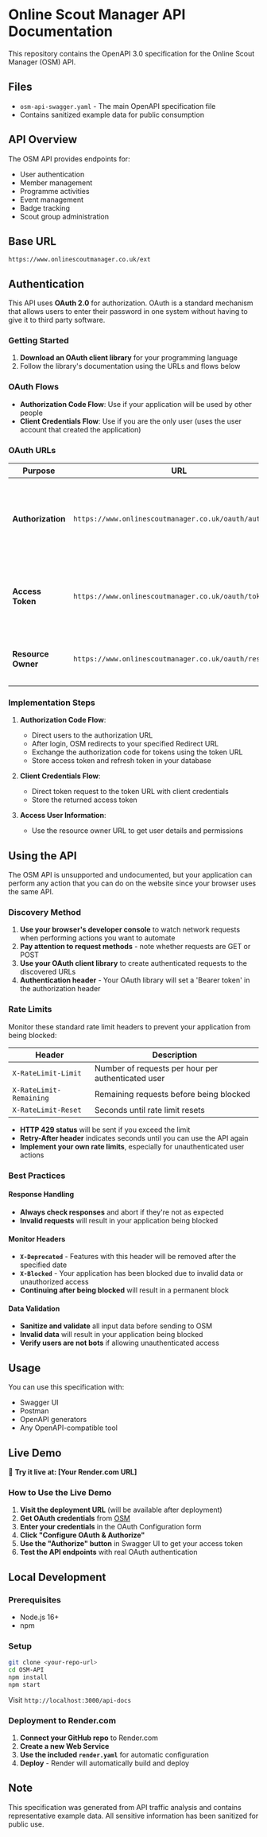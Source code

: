 # Online Scout Manager API Documentation

This repository contains the OpenAPI 3.0 specification for the Online Scout Manager (OSM) API.

## Files

- `osm-api-swagger.yaml` - The main OpenAPI specification file
- Contains sanitized example data for public consumption

## API Overview

The OSM API provides endpoints for:
- User authentication
- Member management
- Programme activities
- Event management
- Badge tracking
- Scout group administration

## Base URL

```
https://www.onlinescoutmanager.co.uk/ext
```

## Authentication

This API uses **OAuth 2.0** for authorization. OAuth is a standard mechanism that allows users to enter their password in one system without having to give it to third party software.

### Getting Started

1. **Download an OAuth client library** for your programming language
2. Follow the library's documentation using the URLs and flows below

### OAuth Flows

- **Authorization Code Flow**: Use if your application will be used by other people
- **Client Credentials Flow**: Use if you are the only user (uses the user account that created the application)

### OAuth URLs

| Purpose | URL | Description |
|---------|-----|-------------|
| **Authorization** | `https://www.onlinescoutmanager.co.uk/oauth/authorize` | For authorization code flow - users click this link to log in and authorize your app |
| **Access Token** | `https://www.onlinescoutmanager.co.uk/oauth/token` | Exchange authorization code for access token and refresh token |
| **Resource Owner** | `https://www.onlinescoutmanager.co.uk/oauth/resource` | Get user's full name, email, and accessible sections |

### Implementation Steps

1. **Authorization Code Flow**:
   - Direct users to the authorization URL
   - After login, OSM redirects to your specified Redirect URL
   - Exchange the authorization code for tokens using the token URL
   - Store access token and refresh token in your database

2. **Client Credentials Flow**:
   - Direct token request to the token URL with client credentials
   - Store the returned access token

3. **Access User Information**:
   - Use the resource owner URL to get user details and permissions

## Using the API

The OSM API is unsupported and undocumented, but your application can perform any action that you can do on the website since your browser uses the same API.

### Discovery Method

1. **Use your browser's developer console** to watch network requests when performing actions you want to automate
2. **Pay attention to request methods** - note whether requests are GET or POST
3. **Use your OAuth client library** to create authenticated requests to the discovered URLs
4. **Authentication header** - Your OAuth library will set a 'Bearer token' in the authorization header

### Rate Limits

Monitor these standard rate limit headers to prevent your application from being blocked:

| Header | Description |
|--------|-------------|
| `X-RateLimit-Limit` | Number of requests per hour per authenticated user |
| `X-RateLimit-Remaining` | Remaining requests before being blocked |
| `X-RateLimit-Reset` | Seconds until rate limit resets |

- **HTTP 429 status** will be sent if you exceed the limit
- **Retry-After header** indicates seconds until you can use the API again
- **Implement your own rate limits**, especially for unauthenticated user actions

### Best Practices

#### Response Handling
- **Always check responses** and abort if they're not as expected
- **Invalid requests** will result in your application being blocked

#### Monitor Headers
- **`X-Deprecated`** - Features with this header will be removed after the specified date
- **`X-Blocked`** - Your application has been blocked due to invalid data or unauthorized access
- **Continuing after being blocked** will result in a permanent block

#### Data Validation
- **Sanitize and validate** all input data before sending to OSM
- **Invalid data** will result in your application being blocked
- **Verify users are not bots** if allowing unauthenticated access

## Usage

You can use this specification with:
- Swagger UI
- Postman
- OpenAPI generators
- Any OpenAPI-compatible tool

## Live Demo

🚀 **Try it live at: [Your Render.com URL]**

### How to Use the Live Demo

1. **Visit the deployment URL** (will be available after deployment)
2. **Get OAuth credentials** from [OSM](https://www.onlinescoutmanager.co.uk)
3. **Enter your credentials** in the OAuth Configuration form
4. **Click "Configure OAuth & Authorize"**
5. **Use the "Authorize" button** in Swagger UI to get your access token
6. **Test the API endpoints** with real OAuth authentication

## Local Development

### Prerequisites
- Node.js 16+ 
- npm

### Setup
```bash
git clone <your-repo-url>
cd OSM-API
npm install
npm start
```

Visit `http://localhost:3000/api-docs`

### Deployment to Render.com

1. **Connect your GitHub repo** to Render.com
2. **Create a new Web Service**
3. **Use the included `render.yaml`** for automatic configuration
4. **Deploy** - Render will automatically build and deploy

## Note

This specification was generated from API traffic analysis and contains representative example data. All sensitive information has been sanitized for public use.